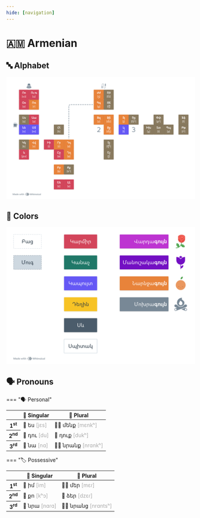 ```yaml
---
hide: [navigation]
---
```


# 🇦🇲 Armenian

<style>
 td[rowspan] {
     vertical-align: middle !important;
 }

 .ipa {
     color: darkgray;
 }
</style>

## 🔤 Alphabet

[![Armenian Alphabet](alphabet.png)](https://whimsical.com/armenian-alphabet-EZNyiyYqzGQa7YyXX8tfVq)

## 🌈 Colors

[![Colors](colors.png)](https://whimsical.com/colors-Q3jCU2GNZKyADaiZByAHgs)

## 🗣️ Pronouns

=== "🗣️ Personal"
    <table>
        <thead>
            <tr>
                <th></th>
                <th>👤 Singular</th>
                <th>👥 Plural</th>
            </tr>
        </thead>
        <tbody>
            <tr class="person-first">
                <th>1<sup>st</sup></th>
                <td>🙋 ես <span class="ipa">[jɛs]</span></td>
                <td>🙋🙋 մենք <span class="ipa">[mɛnkʰ]</span></td>
            </tr>
            <tr class="person-second">
                <th>2<sup>nd</sup></th>
                <td>👤 դու <span class="ipa">[du]</span></td>
                <td>👥 դուք <span class="ipa">[dukʰ]</span></td>
            </tr>
            <tr class="person-third">
                <th>3<sup>rd</sup></th>
                <td>🧑 նա <span class="ipa">[nɑ]</span></td>
                <td>🧑🧑 նրանք <span class="ipa">[nrɑnkʰ]</span></td>
            </tr>
        </tbody>
    </table>

=== "🏷️ Possessive"
    <table>
        <thead>
            <tr>
                <th></th>
                <th>👤 Singular</th>
                <th>👥 Plural</th>
            </tr>
        </thead>
        <tbody>
            <tr class="person-first">
                <th>1<sup>st</sup></th>
                <td>🙋 իմ <span class="ipa">[im]</span></td>
                <td>🙋🙋 մեր <span class="ipa">[mɛɾ]</span></td>
            </tr>
            <tr class="person-second">
                <th>2<sup>nd</sup></th>
                <td>👤 քո <span class="ipa">[kʰɔ]</span></td>
                <td>👥 ձեր <span class="ipa">[dzɛɾ]</span></td>
            </tr>
            <tr class="person-third">
                <th>3<sup>rd</sup></th>
                <td>🧑 նրա <span class="ipa">[nɑɾɑ]</span></td>
                <td>🧑🧑 նրանց <span class="ipa">[nrɑntsʰ]</span></td>
            </tr>
        </tbody>
    </table>
